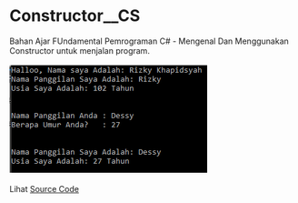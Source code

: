 # Constructor__CS
Bahan Ajar FUndamental Pemrograman C# - Mengenal Dan Menggunakan Constructor untuk menjalan program.<br><br>
<img src="https://github.com/RizkyKhapidsyah/Constructor__CS/blob/master/result/001.PNG"><br><br>
Lihat <a href="https://github.com/RizkyKhapidsyah/Constructor__CS/blob/master/Program.cs">Source Code</a>
